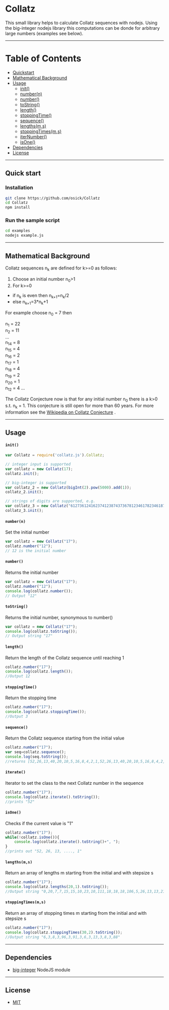 # Collatz

This small library helps to calculate Collatz sequences with nodejs. Using the big-integer nodejs library this computations can be donde for arbitrary large numbers (examples see below).

---

Table of Contents
=================

  * [Quickstart](#Quick-start)
  * [Mathematical Background](#Mathematical-Background)
  * [Usage](#Usage)
      * [init()](#init)
      * [number(n)](#numbern)
      * [number()](#numbern)
      * [toString()](#toString)
      * [length()](#length)
      * [stoppingTime()](#stoppingTime)
      * [sequence()](#sequence)
      * [lengths(m,s)](#lengthsms)
      * [stoppingTimes(m,s)](#stoppingTimesms)
	  * [iterNumber()](#iterNumber)
	  * [isOne()](#isOne)
  * [Dependencies](#Dependencies)
  * [License](#license)
  
---

## Quick start
### Installation


```sh
git clone https://github.com/osick/Collatz
cd Collatz
npm install
```

### Run the sample script

```sh
cd examples
nodejs example.js
```

---

## Mathematical Background

Collatz sequences n<sub>k</sub> are defined for k>=0 as follows:

1. Choose an initial number n<sub>0</sub>&gt;1
2. For k>=0 
  * if n<sub>k</sub> is even then n<sub>k+1</sub>=n<sub>k</sub>/2 
  * else n<sub>k+1</sub>=3*n<sub>k</sub>+1

For example choose n<sub>0</sub> = 7 then

n<sub>1</sub>  = 22  
n<sub>2</sub>  = 11  
...  
n<sub>14</sub> =  8  
n<sub>15</sub> =  4  
n<sub>16</sub> =  2  
n<sub>17</sub> =  1  
n<sub>18</sub> =  4    
n<sub>19</sub> =  2  
n<sub>20</sub> =  1  
n<sub>12</sub> =  4  ...

The Collatz Conjecture now is that for any initial number n<sub>0</sub> there is a k>0 s.t. n<sub>k</sub> = 1. This conjecture is still open for more than 60 years. For more information see the [Wikipedia on Collatz Conjecture](https://en.wikipedia.org/wiki/Collatz_conjecture) .

---

## Usage

#### `init()`

```javascript
var Collatz = require('collatz.js').Collatz;  

// integer input is supported
var collatz = new Collatz(17);
collatz.init();

// big-integer is supported
var collatz_2 = new Collatz(bigInt(2).pow(5000).add(1));
collatz_2.init();

// strings of digits are supported, e.g.
var collatz_3 = new Collatz("612736124162374123874373678123461782346187293461782347823645");
collatz_3.init();
```


#### `number(n)`
Set the initial number
```javascript
var collatz = new Collatz("17");
collatz.number("12");
// 12 is the initial number
```

#### `number()`
Returns the initial number
```javascript
var collatz = new Collatz("17");
collatz.number("12");
console.log(collatz.number());
// Output "12"
```

#### `toString()`
Returns the initial number, synonymous to number()
```javascript
var collatz = new Collatz("17");
console.log(collatz.toString());
// Output string "17"
```

####  `length()`
Return the length of the Collatz sequence until reaching 1
```javascript
collatz.number("17");
console.log(collatz.length());
//Output 12
```

####  `stoppingTime()`
Return the stopping time
```javascript
collatz.number("17");
console.log(collatz.stoppingTime()); 
//Output 3
```

####  `sequence()`
Return the Collatz sequence starting from the initial value
```javascript
collatz.number("17");
var seq=collatz.sequence();
console.log(seq.toString());
//returns [52,26,13,40,20,10,5,16,8,4,2,1,52,26,13,40,20,10,5,16,8,4,2,1,52,26,13,40,20,10,5,16,8,4,2,1]
```

####  `iterate()`
Iterator to set the class to the next Collatz number in the sequence
```javascript
collatz.number("17");
console.log(collatz.iterate().toString());
//prints "52"
```

####  `isOne()`
Checks if the current value is "1"
```javascript
collatz.number("17");
while(!collatz.isOne()){
	console.log(collatz.iterate().toString()+", ");
} 
//prints out "52, 26, 13, ...., 1"
```

#### `lengths(m,s)`
Return an array of lengths m starting from the initial and with stepsize s
```javascript
collatz.number("17");
console.log(collatz.lengths(20,1).toString());
//Output string "0,20,7,7,15,15,10,23,10,111,18,18,18,106,5,26,13,13,21,21"
```

#### `stoppingTimes(m,s)`
Return an array of stopping times m starting from the initial and with stepsize s
```javascript
collatz.number("17");
console.log(collatz.stoppingTimes(30,2).toString()); 
//Output string "6,3,8,3,96,3,91,3,6,3,13,3,8,3,88"
```

---

## Dependencies
- [big-integer](https://www.npmjs.com/package/big-integer)  NodeJS module

---

## License
- [MIT](https://github.com/electron/electron/blob/master/LICENSE)
